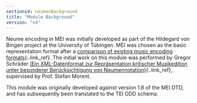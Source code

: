 ```yaml
---
sectionid: neumesBackground
title: "Module Background"
version: "v4"
---
```


Neume encoding in MEI was initially developed as part of the Hildegard von Bingen project at the University of Tübingen. MEI was chosen as the basic representation format after a [comparison of existing music encoding formats](http://www.dimused.uni-tuebingen.de/tuebingen_phase1_e.php){:.link_ref}. The initial work on this module was performed by Gregor Schräder [(Ein XML-Datenformat zur Repräsentation kritischer Musikedition unter besonderer Berücksichtigung von Neumennotation)](http://www.dimused.uni-tuebingen.de/downloads/studienarbeit.pdf){:.link_ref}, supervised by Prof. Stefan Morent.

This module was originally developed against version 1.8 of the MEI DTD, and has subsequently been translated to the TEI ODD schema.
